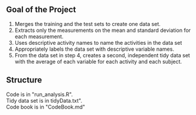 ## Goal of the Project
1. Merges the training and the test sets to create one data set.
2. Extracts only the measurements on the mean and standard deviation for each measurement.
3. Uses descriptive activity names to name the activities in the data set
4. Appropriately labels the data set with descriptive variable names.
5. From the data set in step 4, creates a second, independent tidy data set with the average of each variable for each activity and each subject.

## Structure
Code is in "run_analysis.R". <br />
Tidy data set is in tidyData.txt". <br />
Code book is in "CodeBook.md"
